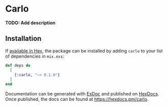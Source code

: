 # Carlo

**TODO: Add description**

## Installation

If [available in Hex](https://hex.pm/docs/publish), the package can be installed
by adding `carlo` to your list of dependencies in `mix.exs`:

```elixir
def deps do
  [
    {:carlo, "~> 0.1.0"}
  ]
end
```

Documentation can be generated with [ExDoc](https://github.com/elixir-lang/ex_doc)
and published on [HexDocs](https://hexdocs.pm). Once published, the docs can
be found at <https://hexdocs.pm/carlo>.


